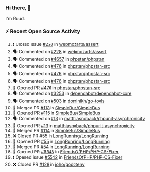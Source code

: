 ### Hi there, 👋

I'm Ruud.
 
### :zap: Recent Open Source Activity

<!--START_SECTION:activity-->
1. ❗️ Closed issue [#228](https://github.com/webmozarts/assert/issues/228) in [webmozarts/assert](https://github.com/webmozarts/assert)
2. 🗣 Commented on [#228](https://github.com/webmozarts/assert/issues/228) in [webmozarts/assert](https://github.com/webmozarts/assert)
3. 🗣 Commented on [#4657](https://github.com/phpstan/phpstan/issues/4657) in [phpstan/phpstan](https://github.com/phpstan/phpstan)
4. 🗣 Commented on [#476](https://github.com/phpstan/phpstan-src/issues/476) in [phpstan/phpstan-src](https://github.com/phpstan/phpstan-src)
5. 🗣 Commented on [#476](https://github.com/phpstan/phpstan-src/issues/476) in [phpstan/phpstan-src](https://github.com/phpstan/phpstan-src)
6. 🗣 Commented on [#476](https://github.com/phpstan/phpstan-src/issues/476) in [phpstan/phpstan-src](https://github.com/phpstan/phpstan-src)
7. 💪 Opened PR [#476](https://github.com/phpstan/phpstan-src/pull/476) in [phpstan/phpstan-src](https://github.com/phpstan/phpstan-src)
8. 🗣 Commented on [#3253](https://github.com/dependabot/dependabot-core/issues/3253) in [dependabot/dependabot-core](https://github.com/dependabot/dependabot-core)
9. 🗣 Commented on [#503](https://github.com/dominikh/go-tools/issues/503) in [dominikh/go-tools](https://github.com/dominikh/go-tools)
10. 🎉 Merged PR [#113](https://github.com/SimpleBus/SimpleBus/pull/113) in [SimpleBus/SimpleBus](https://github.com/SimpleBus/SimpleBus)
11. 💪 Opened PR [#115](https://github.com/SimpleBus/SimpleBus/pull/115) in [SimpleBus/SimpleBus](https://github.com/SimpleBus/SimpleBus)
12. 🗣 Commented on [#13](https://github.com/matthiasnoback/phpunit-asynchronicity/issues/13) in [matthiasnoback/phpunit-asynchronicity](https://github.com/matthiasnoback/phpunit-asynchronicity)
13. 💪 Opened PR [#13](https://github.com/matthiasnoback/phpunit-asynchronicity/pull/13) in [matthiasnoback/phpunit-asynchronicity](https://github.com/matthiasnoback/phpunit-asynchronicity)
14. 🎉 Merged PR [#114](https://github.com/SimpleBus/SimpleBus/pull/114) in [SimpleBus/SimpleBus](https://github.com/SimpleBus/SimpleBus)
15. ❌ Closed PR [#55](https://github.com/LongRunning/LongRunning/pull/55) in [LongRunning/LongRunning](https://github.com/LongRunning/LongRunning)
16. 💪 Opened PR [#55](https://github.com/LongRunning/LongRunning/pull/55) in [LongRunning/LongRunning](https://github.com/LongRunning/LongRunning)
17. 🎉 Merged PR [#54](https://github.com/LongRunning/LongRunning/pull/54) in [LongRunning/LongRunning](https://github.com/LongRunning/LongRunning)
18. 💪 Opened PR [#5543](https://github.com/FriendsOfPHP/PHP-CS-Fixer/pull/5543) in [FriendsOfPHP/PHP-CS-Fixer](https://github.com/FriendsOfPHP/PHP-CS-Fixer)
19. ❗️ Opened issue [#5542](https://github.com/FriendsOfPHP/PHP-CS-Fixer/issues/5542) in [FriendsOfPHP/PHP-CS-Fixer](https://github.com/FriendsOfPHP/PHP-CS-Fixer)
20. ❌ Closed PR [#128](https://github.com/joho/godotenv/pull/128) in [joho/godotenv](https://github.com/joho/godotenv)
<!--END_SECTION:activity-->
